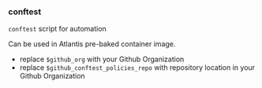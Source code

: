 ### conftest

`conftest` script for automation

Can be used in Atlantis pre-baked container image.

- replace `$github_org` with your Github Organization
- replace `$github_conftest_policies_repo` with repository location in your Github Organization

